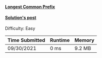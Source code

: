 #### [Longest Common Prefix](https://leetcode.com/problems/longest-common-prefix/)

#### [Solution's post](https://leetcode.com/problems/longest-common-prefix/discuss/1495844/c-fastest-solution-0ms-easy-solution)

Difficulty: Easy

| Time Submitted | Runtime | Memory |
|----------------|---------|--------|
| 09/30/2021     | 0 ms    | 9.2 MB |